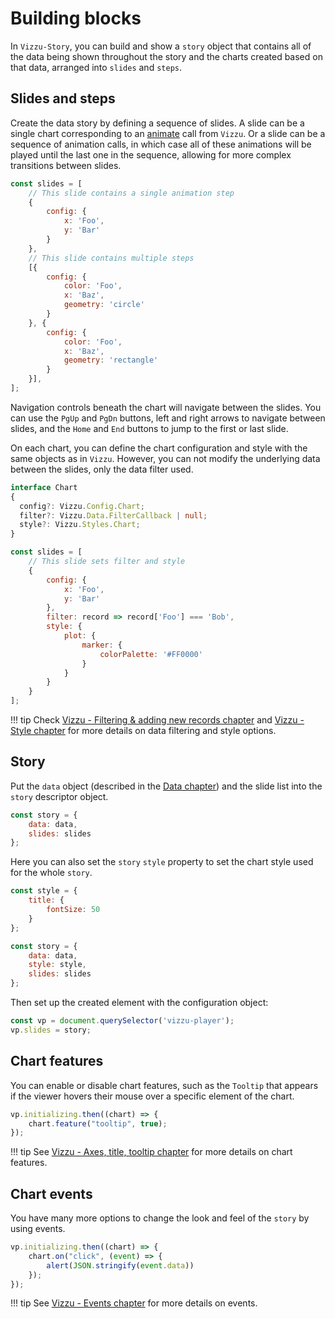 # Building blocks

In `Vizzu-Story`, you can build and show a `story` object that contains all of
the data being shown throughout the story and the charts created based on that
data, arranged into `slides` and `steps`.

## Slides and steps

Create the data story by defining a sequence of slides. A slide can be a single
chart corresponding to an [animate](https://lib.vizzuhq.com/latest/tutorial/)
call from `Vizzu`. Or a slide can be a sequence of animation calls, in which
case all of these animations will be played until the last one in the sequence,
allowing for more complex transitions between slides.

```javascript
const slides = [
    // This slide contains a single animation step
    {
        config: {
            x: 'Foo',
            y: 'Bar'
        }
    },
    // This slide contains multiple steps
    [{
        config: {
            color: 'Foo',
            x: 'Baz',
            geometry: 'circle'
        }
    }, {
        config: {
            color: 'Foo',
            x: 'Baz',
            geometry: 'rectangle'
        }
    }],
];
```

Navigation controls beneath the chart will navigate between the slides. You can
use the `PgUp` and `PgDn` buttons, left and right arrows to navigate between
slides, and the `Home` and `End` buttons to jump to the first or last slide.

On each chart, you can define the chart configuration and style with the same
objects as in `Vizzu`. However, you can not modify the underlying data between
the slides, only the data filter used.

```typescript
interface Chart
{
  config?: Vizzu.Config.Chart;
  filter?: Vizzu.Data.FilterCallback | null;
  style?: Vizzu.Styles.Chart;
}
```

```javascript
const slides = [
    // This slide sets filter and style
    {
        config: {
            x: 'Foo',
            y: 'Bar'
        },
        filter: record => record['Foo'] === 'Bob',
        style: {
            plot: {
                marker: {
                    colorPalette: '#FF0000'
                }
            }
        }
    }
];
```

!!! tip
    Check
    [Vizzu - Filtering & adding new records chapter](https://lib.vizzuhq.com/latest/tutorial/filter_add_new_records/)
    and [Vizzu - Style chapter](https://lib.vizzuhq.com/latest/tutorial/style/)
    for more details on data filtering and style options.

## Story

Put the `data` object (described in the [Data chapter](./data.md)) and the slide
list into the `story` descriptor object.

```javascript
const story = {
    data: data,
    slides: slides
};
```

Here you can also set the `story` `style` property to set the chart style used
for the whole `story`.

```javascript
const style = {
    title: {
        fontSize: 50
    }
};

const story = {
    data: data,
    style: style,
    slides: slides
};
```

Then set up the created element with the configuration object:

```javascript
const vp = document.querySelector('vizzu-player');
vp.slides = story;
```

## Chart features

You can enable or disable chart features, such as the `Tooltip` that appears if
the viewer hovers their mouse over a specific element of the chart.

```javascript
vp.initializing.then((chart) => {
    chart.feature("tooltip", true);
});
```

!!! tip
    See
    [Vizzu - Axes, title, tooltip chapter](https://lib.vizzuhq.com/latest/tutorial/axes_title_tooltip/)
    for more details on chart features.

## Chart events

You have many more options to change the look and feel of the `story` by using
events.

```javascript
vp.initializing.then((chart) => {
    chart.on("click", (event) => {
        alert(JSON.stringify(event.data))
    });
});
```

!!! tip
    See
    [Vizzu - Events chapter](https://lib.vizzuhq.com/latest/tutorial/events/)
    for more details on events.
